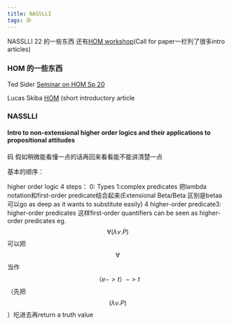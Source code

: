 ```yaml
---
title: NASSLLI
tags: 杂
---
```


NASSLLI 22 的一些东西 还有[HOM workshop](https://ml-la.github.io/higherordermetaphysics/index.html)(Call for paper一栏列了很多intro articles)

<!--more-->

### HOM 的一些东西

Ted Sider [Seminar on HOM Sp 20](http://tedsider.org/teaching/higher_order_20/higher_order_20.html)

Lucas Skiba [HOM](https://compass.onlinelibrary.wiley.com/doi/epdf/10.1111/phc3.12756) (short introductory article

### NASSLLI

#### Intro to non-extensional higher order logics and their applications to propositional attitudes

码 假如稍微能看懂一点的话再回来看看能不能讲清楚一点

基本的顺序：

higher order logic 4 steps： 0: Types 1:complex predicates 把lambda notation和first-order predicate结合起来(Extensional Beta/Beta 区别是betaa可以go as deep as it wants to substitute easily) 4 higher-order predicate3: higher-order predicates 这样first-order quantifiers can be seen as higher-order predicates eg. $$\forall (\lambda v. P)$$ 可以把 $$\forall$$ 当作 $$（e->t）->t $$ （先把$$(\lambda v. P)$$）吃进去再return a truth value
